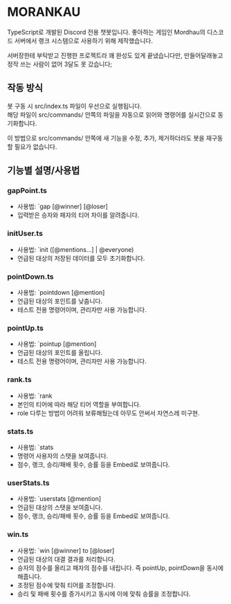 # MORANKAU

TypeScript로 개발된 Discord 전용 챗봇입니다.
좋아하는 게임인 Mordhau의 디스코드 서버에서 랭크 시스템으로 사용하기 위해 제작했습니다.

서버장한테 부탁받고 진행한 프로젝트라 꽤 완성도 있게 끝냈습니다만,
만들어달래놓고 정작 쓰는 사람이 없어 3달도 못 갔습니다;


## 작동 방식

봇 구동 시 src/index.ts 파일이 우선으로 실행됩니다.  
해당 파일이 src/commands/ 안쪽의 파일을 자동으로 읽어와 명령어를 실시간으로 동기화합니다.

이 방법으로 src/commands/ 안쪽에 새 기능을 수정, 추가, 제거하더라도 봇을 재구동 할 필요가 없습니다.


## 기능별 설명/사용법

### gapPoint.ts
- 사용법: `gap [@winner] [@loser]
- 입력받은 승자와 패자의 티어 차이를 알려줍니다.

### initUser.ts
- 사용법: `init ([@mentions...] | @everyone)
- 언급된 대상의 저장된 데이터를 모두 초기화합니다.

### pointDown.ts
- 사용법: `pointdown [@mention]
- 언급된 대상의 포인트를 낮춥니다.
- 테스트 전용 명령어이며, 관리자만 사용 가능합니다.

### pointUp.ts
- 사용법: `pointup [@mention]
- 언급된 대상의 포인트를 올립니다.
- 테스트 전용 명령어이며, 관리자만 사용 가능합니다.

### rank.ts
- 사용법: `rank
- 본인의 티어에 따라 해당 티어 역할을 부여합니다.
- role 다루는 방법이 어려워 보류해뒀는데 아무도 안써서 자연스레 미구현.

### stats.ts
- 사용법: `stats
- 명령어 사용자의 스탯을 보여줍니다.
- 점수, 랭크, 승리/패배 횟수, 승률 등을 Embed로 보여줍니다.

### userStats.ts
- 사용법: `userstats [@mention]
- 언급된 대상의 스탯을 보여줍니다.
- 점수, 랭크, 승리/패배 횟수, 승률 등을 Embed로 보여줍니다.

### win.ts
- 사용법: `win [@winner] to [@loser]
- 언급된 대상의 대결 결과를 처리합니다.
- 승자의 점수를 올리고 패자의 점수를 내립니다. 즉 pointUp, pointDown을 동시에 해줍니다.
- 조정된 점수에 맞춰 티어를 조정합니다.
- 승리 및 패배 횟수를 증가시키고 동시에 이에 맞춰 승률을 조정합니다.
